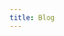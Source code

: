 ```yaml
---
title: Blog
---
```


<script setup>
import Blog from '../.vitepress/theme/Blog.vue'
</script>
 <div class="blog">
<Blog></Blog>
</div>
